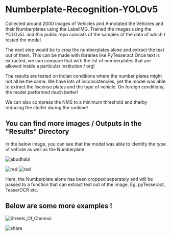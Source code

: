 # Numberplate-Recognition-YOLOv5

Collected around 2000 images of Vehicles and Annotated the Vehicles and their Numberplates using the LabelIMG.
Trained the images using the YOLOv5L and this public repo consists of the samples of the data of which I tested the model.

The next step would be to crop the numberplates alone and extract the text out of them. This can be made with libraries like PyTesseract 
Once text is extracted, we can compare that with the list of numberplates that are allowed inside a particular institution / org! 

The results are tested on Indian conditions where the number plates might not all be the same. We have lots of inconsistencies, yet the model was able to extract the liscense plates and the type of vehicle. 
On foreign conditions, the model performed much better! 

We can also compress the NMS to a minimum threshold and therby reducing the clutter during the runtime! 

## You can find more images / Outputs in the "Results" Directory

In the below image, you can see that the model was able to identify the type of vehicle as well as the Numberplate.


![abudhabi](https://github.com/user-attachments/assets/e31a5464-d642-4fc9-9703-08f83d9d6abd)

![red](https://user-images.githubusercontent.com/20862520/147906666-4aa7f3c0-abc7-4bde-a773-404685f390f7.jpg)
![red](https://user-images.githubusercontent.com/20862520/147911514-262d3cca-8f0c-4a6e-981b-344904a2739b.jpg)


Here, the Numberplate alone has been cropped seperately and will be passed to a 
function that can extract text out of the image. Eg, pyTesseract, TesserOCR etc.



## Below are some more examples !


![Streets_Of_Chennai](https://user-images.githubusercontent.com/20862520/189132881-163fc0a8-0901-45fb-ab31-11b38538be57.gif)


![share](https://user-images.githubusercontent.com/20862520/149266907-0d5cc005-4ee5-4103-b003-91c6fd01db02.jpg)












